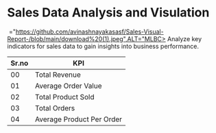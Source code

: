 # Sales Data Analysis and Visulation 
<image src> ="https://github.com/avinashnayakasasf/Sales-Visual-Report-/blob/main/download%20(1).jpeg",ALT="MLBC>
Analyze key indicators for sales data to gain insights into business performance.

|Sr.no|KPI|
|-|-|
|00|Total Revenue|
|01|Average Order Value|
|02|Total Product Sold|
|03|Total Orders|
|04|Average Product Per Order|

